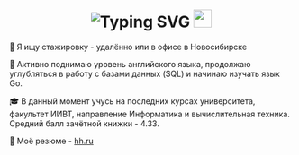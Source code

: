 <h1 align="center"<a href="https://git.io/typing-svg"><img src="https://readme-typing-svg.herokuapp.com?font=Fira+Code&pause=1000&random=false&width=700&lines=%D0%9F%D1%80%D0%B8%D0%B2%D0%B5%D1%82%2C+%D1%8F+%D0%98%D1%81%D1%82%D0%BE%D0%BC%D0%B8%D0%BD+%D0%94%D0%B0%D0%BD%D0%B8%D0%B8%D0%BB" alt="Typing SVG" /></a></a> 
<img src="https://github.com/blackcater/blackcater/raw/main/images/Hi.gif" height="32"/></h1>


🔭 Я ищу стажировку - удалённо или в офисе в Новосибирске

🌱 Активно поднимаю уровень английского языка, продолжаю углубляться в работу с базами данных (SQL) и начинаю изучать язык Go.

🎓 В данный момент учусь на последних курсах университета, факультет ИИВТ, направление Информатика и вычислительная техника. Средний балл зачётной книжки - 4.33.

🤝 Моё резюме - <a href="https://novosibirsk.hh.ru/resume/d4d11fddff0d595ca30039ed1f6c7831465875">hh.ru</a>




